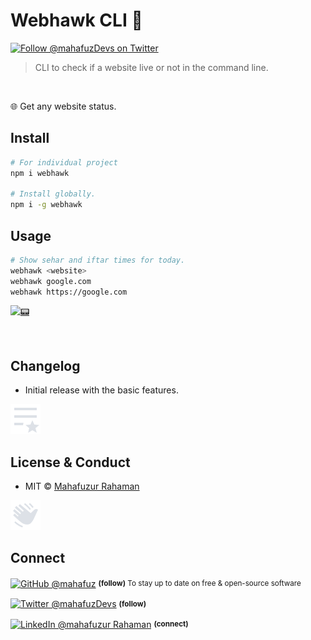 # Webhawk CLI :dizzy:

[![Follow @mahafuzDevs on Twitter](https://img.shields.io/badge/FOLLOW%20@mahafuzDevs%20%E2%86%92-gray.svg?colorA=81F096&colorB=81F096&style=flat)](https://twitter.com/mahafuzDevs/)

> CLI to check if a website live or not in the command line.

<br>

🌐 Get any website status.


<!-- [![📟](https://raw.githubusercontent.com/ahmadawais/stuff/master/images/git/install.png)](./../../) -->

## Install

```sh
# For individual project
npm i webhawk

# Install globally.
npm i -g webhawk
```

## Usage

```sh
# Show sehar and iftar times for today.
webhawk <website>
webhawk google.com
webhawk https://google.com
```

[![📟](https://i.imgur.com/BGMbIy8.png)](./../../)

<br>

## Changelog
* Initial release with the basic features.

[![📃](https://raw.githubusercontent.com/ahmadawais/stuff/master/images/git/license.png)](./../../)

## License & Conduct

- MIT © [Mahafuzur Rahaman](https://twitter.com/mahafuzDevs/)

[![🙌](https://raw.githubusercontent.com/ahmadawais/stuff/master/images/git/connect.png)](./../../)

## Connect

<div align="left">
    <p><a href="https://github.com/mahafuz"><img alt="GitHub @mahafuz" align="center" src="https://img.shields.io/badge/GITHUB-gray.svg?colorB=6cc644&style=flat" /></a>&nbsp;<small><strong>(follow)</strong> To stay up to date on free & open-source software</small></p>
    <p><a href="https://twitter.com/mahafuzDevs/"><img alt="Twitter @mahafuzDevs" align="center" src="https://img.shields.io/badge/TWITTER-gray.svg?colorB=1da1f2&style=flat" /></a>&nbsp;<small><strong>(follow)</strong></small></p>
    <p><a href="https://www.linkedin.com/in/mahafuzur-rahaman/"><img alt="LinkedIn @mahafuzur Rahaman" align="center" src="https://img.shields.io/badge/LINKEDIN-gray.svg?colorB=0077b5&style=flat" /></a>&nbsp;<small><strong>(connect)</strong></small></p>
</div>
